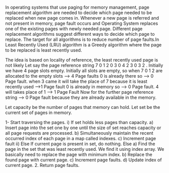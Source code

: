 In operating systems that use paging for memory management, page replacement algorithm are needed to decide which page needed to be replaced when new page comes in. Whenever a new page is referred and not present in memory, page fault occurs and Operating System replaces one of the existing pages with newly needed page. Different page replacement algorithms suggest different ways to decide which page to replace. The target for all algorithms is to reduce number of page faults.In Least Recently Used (LRU) algorithm is a Greedy algorithm where the page to be replaced is least recently used.



The idea is based on locality of reference, the least recently used page is not likely 
Let say the page reference string 7 0 1 2 0 3 0 4 2 3 0 3 2 . Initially we have 4 page slots empty. 
Initially all slots are empty, so when 7 0 1 2 are allocated to the empty slots —> 4 Page faults 
0 is already there so —> 0 Page fault. 
when 3 came it will take the place of 7 because it is least recently used —>1 Page fault 
0 is already in memory so —> 0 Page fault. 
4 will takes place of 1 —> 1 Page Fault 
Now for the further page reference string —> 0 Page fault because they are already available in the memory.





Let capacity be the number of pages that
memory can hold.  Let set be the current
set of pages in memory.

1- Start traversing the pages.
 i) If set holds less pages than capacity.
   a) Insert page into the set one by one until 
      the size  of set reaches capacity or all
      page requests are processed.
    b) Simultaneously maintain the recent occurred
      index of each page in a map called indexes.
   c) Increment page fault
 ii) Else 
   If current page is present in set, do nothing.
   Else 
     a) Find the page in the set that was least 
     recently used. We find it using index array.
     We basically need to replace the page with
     minimum index.
     b) Replace the found page with current page.
     c) Increment page faults.
     d) Update index of current page.
2. Return page faults.
